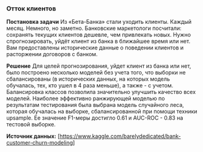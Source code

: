 ### Отток клиентов
**Постановка задачи**
Из «Бета-Банка» стали уходить клиенты. Каждый месяц. Немного, но заметно. Банковские маркетологи посчитали: сохранять текущих клиентов дешевле, чем привлекать новых.
Нужно спрогнозировать, уйдёт клиент из банка в ближайшее время или нет. Вам предоставлены исторические данные о поведении клиентов и расторжении договоров с банком.

**Решение**
Для целей прогнозирования, уйдет клиент из банка или нет, было построено несколько моделей без учета того, что выборки не сбалансированы (в исторических данных, на которых модель обучалась, тех, кто ушел в 4 раза меньше), а также - с учетом. Балансировка классов позволила значительно улучшить качество всех моделей. Наиболее эффективно ранжирующей моделью по результатам тестирования была выбрана модель случайного леса, которая обучалась на выборке, сбалансированной при помощи техники upsample. Ее значение F1-меры достигло 0.61 и AUC-ROC - 0.83 на тестовой выборке.

**Источник данных:**
[https://www.kaggle.com/barelydedicated/bank-customer-churn-modeling]
